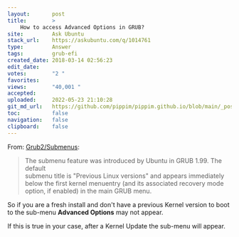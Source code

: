 ```yaml
---
layout:       post
title:        >
    How to access Advanced Options in GRUB?
site:         Ask Ubuntu
stack_url:    https://askubuntu.com/q/1014761
type:         Answer
tags:         grub-efi
created_date: 2018-03-14 02:56:23
edit_date:    
votes:        "2 "
favorites:    
views:        "40,001 "
accepted:     
uploaded:     2022-05-23 21:10:28
git_md_url:   https://github.com/pippim/pippim.github.io/blob/main/_posts/2018/2018-03-14-How-to-access-Advanced-Options-in-GRUB_.md
toc:          false
navigation:   false
clipboard:    false
---
```


From: [ Grub2/Submenus][1]:

> The submenu feature was introduced by Ubuntu in GRUB 1.99. The default  
> submenu title is "Previous Linux versions" and appears immediately  
> below the first kernel menuentry (and its associated recovery mode  
> option, if enabled) in the main GRUB menu.  

So if you are a fresh install and don't have a previous Kernel version to boot to the sub-menu **Advanced Options** may not appear.

If this is true in your case, after a Kernel Update the sub-menu will appear.

  [1]: https://help.ubuntu.com/community/Grub2/Submenus
